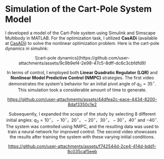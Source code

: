 # Simulation of the Cart-Pole System Model

I developed a model of the Cart-Pole system using Simulink and Simscape Multibody in MATLAB. For the optimization task, I utilized **CasADi** (available at [CasADi](https://web.casadi.org/)) to solve the nonlinear optimization problem. Here is the cart-pole dynamics in simulink:

<div align = center>![cart-pole dynamics](https://github.com/user-attachments/assets/9c9b9ef4-2e98-47c5-8dff-dc6c3cbfdfd9)

In terms of control, I employed both **Linear Quadratic Regulator (LQR)** and **Nonlinear Model Predictive Control (NMPC)** strategies. The first video demonstrates the system's behavior for an initial pivot angle of $q_0 = 35^\circ$. This simulation took a considerable amount of time to generate.



https://github.com/user-attachments/assets/44dfea2c-eace-4434-8200-8daf3350c1e2

Subsequently, I expanded the scope of the study by selecting 8 different initial angles: $q_0 = 10^\circ， -10^\circ， 20^\circ，-20^\circ，30^\circ，-30^\circ，40^\circ$ and $-40^\circ$. The system was controlled using NMPC, and the resulting data was used to train a neural network for improved control. The second video showcases the results after training the system with these varying initial conditions.



https://github.com/user-attachments/assets/f742544d-2ce4-414d-bdd1-8c035caf5eeb

